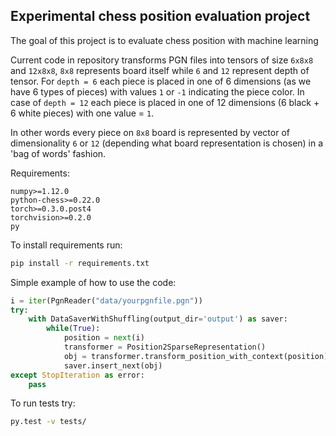 ## Experimental chess position evaluation project

The goal of this project is to evaluate chess position with machine learning

Current code in repository transforms PGN files into tensors of size ```6x8x8``` and ```12x8x8```, ```8x8``` represents board itself while    ```6``` and ```12``` represent depth of tensor. For ```depth = 6``` each piece is placed in one of 6 dimensions (as we have 6 types of pieces) with values ```1``` or ```-1``` indicating the piece color. In case of ```depth = 12``` each piece is placed in one of 12 dimensions (6 black + 6 white pieces) with one value = ```1```.

In other words every piece on ```8x8``` board is represented by vector of dimensionality ```6``` or ```12``` (depending what board representation is chosen) in a 'bag of words' fashion.


Requirements:
```
numpy>=1.12.0
python-chess>=0.22.0
torch>=0.3.0.post4
torchvision>=0.2.0
py
```

To install requirements run:
```bash
pip install -r requirements.txt
```

Simple example of how to use the code:

```python
i = iter(PgnReader("data/yourpgnfile.pgn"))
try:
    with DataSaverWithShuffling(output_dir='output') as saver:        
        while(True):
            position = next(i)
            transformer = Position2SparseRepresentation()
            obj = transformer.transform_position_with_context(position)
            saver.insert_next(obj)            
except StopIteration as error:
    pass
```


To run tests try:

```bash
py.test -v tests/
```

